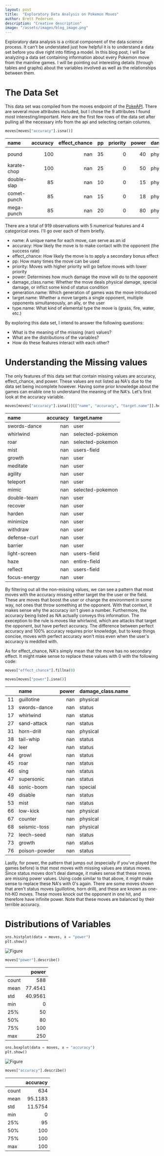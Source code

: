 ```yaml
---
layout: post
title:  "Exploratory Data Analysis on Pokemon Moves"
author: Brett Pedersen
description: "Creative description"   
image: "/assets/images/blog_image.png"
---
```


Exploratory data analysis is a critical component of the data science process. It can't be understated just how helpful it is to understand a data set before you dive right into fitting a model. In this blog post, I will be analyzing a data set containing information about every Pokemon move from the mainline games. I will be pointing out interesting details (through tables and graphs) about the variables involved as well as the relationships between them.

# The Data Set

This data set was compiled from the moves endpoint of the [PokeAPI](https://pokeapi.co/docs/v2). There are several move attributes included, but I chose the 9 attributes I found most interesting/important. Here are the first few rows of the data set after pulling all the necessary info from the api and selecting certain columns.

```python
moves[moves["accuracy"].isna()]
```

| name        |   accuracy |   effect_chance |   pp |   priority |   power | damage_class.name   | generation.name   | target.name      | type.name   |
|:------------|-----------:|----------------:|-----:|-----------:|--------:|:--------------------|:------------------|:-----------------|:------------|
| pound       |        100 |             nan |   35 |          0 |      40 | physical            | generation-i      | selected-pokemon | normal      |
| karate-chop |        100 |             nan |   25 |          0 |      50 | physical            | generation-i      | selected-pokemon | fighting    |
| double-slap |         85 |             nan |   10 |          0 |      15 | physical            | generation-i      | selected-pokemon | normal      |
| comet-punch |         85 |             nan |   15 |          0 |      18 | physical            | generation-i      | selected-pokemon | normal      |
| mega-punch  |         85 |             nan |   20 |          0 |      80 | physical            | generation-i      | selected-pokemon | normal      |

There are a total of 919 observations with 5 numerical features and 4 categorical ones. I'll go over each of them briefly.

- name: A unique name for each move, can serve as an id
- accuracy: How likely the move is to make contact with the opponent (the success rate)
- effect_chance: How likely the move is to apply a secondary bonus effect
- pp: How many times the move can be used
- priority: Moves with higher priority will go before moves with lower priority
- power: Determines how much damage the move will do to the opponent
- damage_class.name: Whether the move deals physical damage, special damage, or inflict some kind of status condition
- generation.name: Which generation of games was the move introduced
- target.name: Whether a move targets a single opponent, multiple opponents simultaneously, an ally, or the user
- type.name: What kind of elemental type the move is (grass, fire, water, etc.)

By exploring this data set, I intend to answer the following questions:

- What is the meaning of the missing (nan) values?
- What are the distributions of the variables?
- How do these features interact with each other?

# Understanding the Missing values

The only features of this data set that contain missing values are accuracy, effect_chance, and power. These values are not listed as NA's due to the data set being incomplete however. Having some prior knowledge about the games can enable one to understand the meaning of the NA's. Let's first look at the accuracy variable.

```python
moves[moves["accuracy"].isna()][["name", "accuracy", "target.name"]].head(n = 20)
```

| name         |   accuracy | target.name      |
|:-------------|-----------:|:-----------------|
| swords-dance |        nan | user             |
| whirlwind    |        nan | selected-pokemon |
| roar         |        nan | selected-pokemon |
| mist         |        nan | users-field      |
| growth       |        nan | user             |
| meditate     |        nan | user             |
| agility      |        nan | user             |
| teleport     |        nan | user             |
| mimic        |        nan | selected-pokemon |
| double-team  |        nan | user             |
| recover      |        nan | user             |
| harden       |        nan | user             |
| minimize     |        nan | user             |
| withdraw     |        nan | user             |
| defense-curl |        nan | user             |
| barrier      |        nan | user             |
| light-screen |        nan | users-field      |
| haze         |        nan | entire-field     |
| reflect      |        nan | users-field      |
| focus-energy |        nan | user             |

By filtering out all the non-missing values, we can see a pattern that most moves with the accuracy missing either target the the user or the field. These are moves that boost the user or change the environment in some way, not ones that throw something at the opponent. With that context, it makes sense why the accuracy isn't given a number. Furthermore, the accuracy being listed as NA actually conveys this information. The exeception to the rule is moves like whirlwind, which are attacks that target the opponent, but have perfect accuracy. The difference between perfect accuracy and 100% accuracy requires prior knowledge, but to keep things concise, moves with perfect accuracy won't miss even when the user's accuracy is meddled with.

As for effect_chance, NA's simply mean that the move has no secondary effect. It might make sense to replace these values with 0 with the following code:

```python
moves["effect_chance"].fillna(0)
```

```python
moves[moves["power"].isna()]
```

|    | name          |   power | damage_class.name   |
|---:|:--------------|--------:|:--------------------|
| 11 | guillotine    |     nan | physical            |
| 13 | swords-dance  |     nan | status              |
| 17 | whirlwind     |     nan | status              |
| 27 | sand-attack   |     nan | status              |
| 31 | horn-drill    |     nan | physical            |
| 38 | tail-whip     |     nan | status              |
| 42 | leer          |     nan | status              |
| 44 | growl         |     nan | status              |
| 45 | roar          |     nan | status              |
| 46 | sing          |     nan | status              |
| 47 | supersonic    |     nan | status              |
| 48 | sonic-boom    |     nan | special             |
| 49 | disable       |     nan | status              |
| 53 | mist          |     nan | status              |
| 66 | low-kick      |     nan | physical            |
| 67 | counter       |     nan | physical            |
| 68 | seismic-toss  |     nan | physical            |
| 72 | leech-seed    |     nan | status              |
| 73 | growth        |     nan | status              |
| 76 | poison-powder |     nan | status              |

Lastly, for power, the pattern that jumps out (especially if you've played the games before) is that most moves with missing values are status moves. Since status moves don't deal damage, it makes sense that these moves are missing power values. Using code similar to that above, it might make sense to replace these NA's with 0's again. There are some moves shown that aren't status moves (guillotine, horn drill), and these are known as one-hit-KO moves. These moves knock out the opponent in one hit, and therefore have infinite power. Note that these moves are balanced by their terrible accuracy.

# Distributions of Variables

```python
sns.histplot(data = moves, x = "power")
plt.show()
```

![Figure]({{site.url}}/{{site.baseurl}}/assets/images/power_distribution.png)

```python
moves["power"].describe()
```

|       |    power |
|:------|---------:|
| count | 588      |
| mean  |  77.4541 |
| std   |  40.9561 |
| min   |   0      |
| 25%   |  50      |
| 50%   |  80      |
| 75%   | 100      |
| max   | 250      |

```python
sns.boxplot(data = moves, x = "accuracy")
plt.show()
```

![Figure]({{site.url}}/{{site.baseurl}}/assets/images/accuracy_distribution.png)

```python
moves["accuracy"].describe()
```

|       |   accuracy |
|:------|-----------:|
| count |   634      |
| mean  |    95.1183 |
| std   |    11.5754 |
| min   |     0      |
| 25%   |    95      |
| 50%   |   100      |
| 75%   |   100      |
| max   |   100      |

